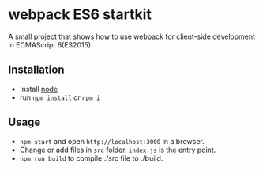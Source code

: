 # webpack ES6 startkit

A small project that shows how to use webpack for client-side development in ECMAScript 6(ES2015).

## Installation

* Install [node](https://nodejs.org)
* run `npm install` or `npm i`

## Usage

* `npm start` and open `http://localhost:3000` in a browser.
* Change or add files in `src` folder. `index.js` is the entry point.
* `npm run build` to compile ./src file to ./build.
